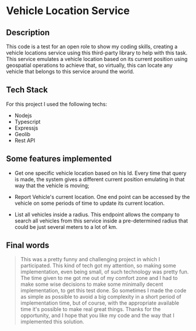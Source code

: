 # Vehicle Location Service

## Description
This code is a test for an open role to show my coding skills, creating a vehicle locations service using this third-party library to help with this task. This service emulates a vehicle location based on its current position using geospatial operations to achieve that, so virtually, this can locate any vehicle that belongs to this service around the world.

## Tech Stack
For this project I used the following techs:
 * Nodejs
 * Typescript
 * Expressjs
 * Geolib
 * Rest API

## Some features implemented
* Get one specific vehicle location based on his Id. Every time that query is made, the system gives a different current position emulating in that way that the vehicle is moving;

* Report Vehicle's current location. One end point can be accessed by the vehicle on some periods of time to update its current location.

* List all vehicles inside a radius. This endpoint allows the company to search all vehicles from this service inside a pre-determined radius that could be just several meters to a lot of km.


## Final words
> This was a pretty funny and challenging project in which I participated. This kind of tech got my attention, so making some implementation, even being small, of such technology was pretty fun. The time given to me got me out of my comfort zone and I had to make some wise decisions to make some minimally decent implementation, to get this test done. So sometimes I made the code as simple as possible to avoid a big complexity in a short period of implementation time, but of course, with the appropriate available time it's possible to make real great things. Thanks for the opportunity, and I hope that you like my code and the way that I implemented this solution.